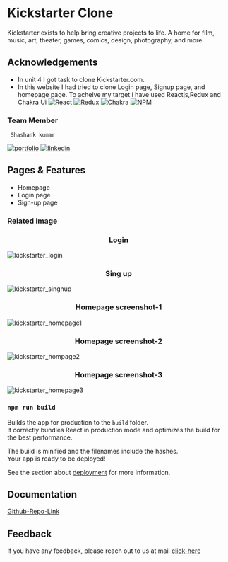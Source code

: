 # Kickstarter Clone

Kickstarter exists to help bring creative projects to life. A home for film, music, art, theater, games, comics, design, photography, and more.


## Acknowledgements
- In unit 4 I got task to clone Kickstarter.com. 
- In this website I had tried to clone Login page, Signup page, and homepage page. To acheive my target i have used Reactjs,Redux and Chakra Ui
![React](https://img.shields.io/badge/react-%2320232a.svg?style=for-the-badge&logo=react&logoColor=%2361DAFB) ![Redux](https://img.shields.io/badge/redux-%23593d88.svg?style=for-the-badge&logo=redux&logoColor=white) ![Chakra](https://img.shields.io/badge/chakra-%234ED1C5.svg?style=for-the-badge&logo=chakraui&logoColor=white) ![NPM](https://img.shields.io/badge/NPM-%23000000.svg?style=for-the-badge&logo=npm&logoColor=white) 
  
### Team Member

     Shashank kumar
[![portfolio](https://img.shields.io/badge/my_portfolio-000?style=for-the-badge&logo=ko-fi&logoColor=white)](https://shashankkumarportfolio.netlify.app/)
[![linkedin](https://img.shields.io/badge/linkedin-0A66C2?style=for-the-badge&logo=linkedin&logoColor=white)](https://www.linkedin.com/in/shashank-kumar-83008122b/)


## Pages & Features

- Homepage 
- Login page
- Sign-up page


### Related Image


<h3 align="center"  >Login</h3>

![kickstarter_login](https://user-images.githubusercontent.com/67480861/192587709-c02382ae-6bd9-4a22-80d2-7c410aa318aa.PNG)


<h3 align="center" >Sing up</h3>
 
 ![kickstarter_singnup](https://user-images.githubusercontent.com/67480861/192587751-5cb51923-fd1e-460e-921b-fc96a46847ff.PNG)


 
 <h3 align="center" >Homepage screenshot-1</h3>
 
 ![kickstarter_homepage1](https://user-images.githubusercontent.com/67480861/192587836-59fba32d-4473-4738-8d95-4e070f81a959.PNG)


 
 <h3 align="center" >Homepage screenshot-2</h3>
 
![kickstarter_hompage2](https://user-images.githubusercontent.com/67480861/192587918-db3a0d24-8bbe-4db9-a2f2-d83bd8fdf379.PNG)

 
  <h3 align="center" >Homepage screenshot-3</h3>
 
 ![kickstarter_homepage3](https://user-images.githubusercontent.com/67480861/192587975-a089ce0e-351a-4757-bc55-c5737ef1bd0e.PNG)





### `npm run build`

Builds the app for production to the `build` folder.\
It correctly bundles React in production mode and optimizes the build for the best performance.

The build is minified and the filenames include the hashes.\
Your app is ready to be deployed!

See the section about [deployment](https://facebook.github.io/create-react-app/docs/deployment) for more information.

## Documentation
[Github-Repo-Link](https://github.com/shashankkumarP/Kickstarter-clone)




## Feedback
If you have any feedback, please reach out to us at mail  <a href='https://mail.google.com/mail/u/0/?fs=1&tf=cm&source=mailto&su=Hi+There&to=madhav131ex@gmail.com&body=body+goes+here' > click-here</a>
